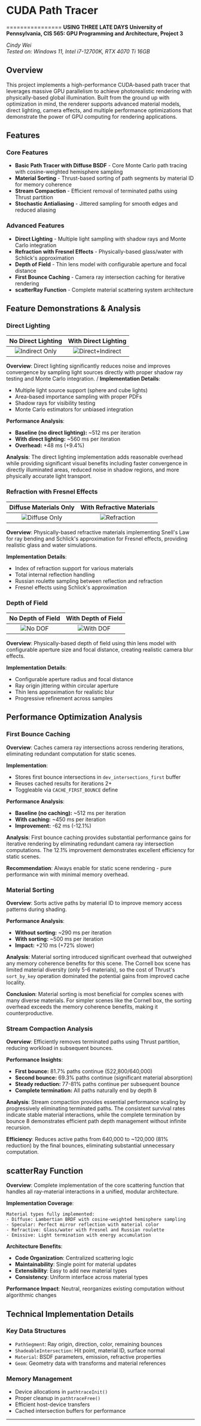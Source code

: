 # CUDA Path Tracer
================
**USING THREE LATE DAYS**
**University of Pennsylvania, CIS 565: GPU Programming and Architecture, Project 3**

*Cindy Wei*  
*Tested on: Windows 11, Intel i7-12700K, RTX 4070 Ti 16GB*



## Overview

This project implements a high-performance CUDA-based path tracer that leverages massive GPU parallelism to achieve photorealistic rendering with physically-based global illumination. Built from the ground up with optimization in mind, the renderer supports advanced material models, direct lighting, camera effects, and multiple performance optimizations that demonstrate the power of GPU computing for rendering applications.

## Features

### Core Features 
- **Basic Path Tracer with Diffuse BSDF** - Core Monte Carlo path tracing with cosine-weighted hemisphere sampling
- **Material Sorting** - Thrust-based sorting of path segments by material ID for memory coherence
- **Stream Compaction** - Efficient removal of terminated paths using Thrust partition
- **Stochastic Antialiasing** - Jittered sampling for smooth edges and reduced aliasing

### Advanced Features 
- **Direct Lighting** - Multiple light sampling with shadow rays and Monte Carlo integration
- **Refraction with Fresnel Effects** - Physically-based glass/water with Schlick's approximation
- **Depth of Field** - Thin lens model with configurable aperture and focal distance
- **First Bounce Caching** - Camera ray intersection caching for iterative rendering
- **scatterRay Function** - Complete material scattering system architecture

## Feature Demonstrations & Analysis

### Direct Lighting
No Direct Lighting | With Direct Lighting
:-------------------------:|:-------------------------:
![Indirect Only](img/noDL.png) | ![Direct+Indirect](img/refractive.png)

**Overview**: Direct lighting significantly reduces noise and improves convergence by sampling light sources directly with proper shadow ray testing and Monte Carlo integration.
/
**Implementation Details**:
- Multiple light source support (sphere and cube lights)
- Area-based importance sampling with proper PDFs
- Shadow rays for visibility testing
- Monte Carlo estimators for unbiased integration

**Performance Analysis**:
- **Baseline (no direct lighting):** ~512 ms per iteration
- **With direct lighting:** ~560 ms per iteration
- **Overhead:** +48 ms (+9.4%)

**Analysis**: The direct lighting implementation adds reasonable overhead while providing significant visual benefits including faster convergence in directly illuminated areas, reduced noise in shadow regions, and more physically accurate light transport.


### Refraction with Fresnel Effects
Diffuse Materials Only | With Refractive Materials
:-------------------------:|:-------------------------:
![Diffuse Only](img/diffuse.png) | ![Refraction](img/refractive.png)

**Overview**: Physically-based refractive materials implementing Snell's Law for ray bending and Schlick's approximation for Fresnel effects, providing realistic glass and water simulations.

**Implementation Details**:
- Index of refraction support for various materials
- Total internal reflection handling
- Russian roulette sampling between reflection and refraction
- Fresnel effects using Schlick's approximation


### Depth of Field
No Depth of Field | With Depth of Field
:-------------------------:|:-------------------------:
![No DOF](img/nodof.png) | ![With DOF](img/dof.png)

**Overview**: Physically-based depth of field using thin lens model with configurable aperture size and focal distance, creating realistic camera blur effects.

**Implementation Details**:
- Configurable aperture radius and focal distance
- Ray origin jittering within circular aperture
- Thin lens approximation for realistic blur
- Progressive refinement across samples


## Performance Optimization Analysis

### First Bounce Caching

**Overview**: Caches camera ray intersections across rendering iterations, eliminating redundant computation for static scenes.

**Implementation**: 
- Stores first bounce intersections in `dev_intersections_first` buffer
- Reuses cached results for iterations 2+
- Toggleable via `CACHE_FIRST_BOUNCE` define

**Performance Analysis**:
- **Baseline (no caching):** ~512 ms per iteration
- **With caching:** ~450 ms per iteration  
- **Improvement:** -62 ms (-12.1%)

**Analysis**: First bounce caching provides substantial performance gains for iterative rendering by eliminating redundant camera ray intersection computations. The 12.1% improvement demonstrates excellent efficiency for static scenes.

**Recommendation**: Always enable for static scene rendering - pure performance win with minimal memory overhead.

### Material Sorting

**Overview**: Sorts active paths by material ID to improve memory access patterns during shading.

**Performance Analysis**:
- **Without sorting:** ~290 ms per iteration
- **With sorting:** ~500 ms per iteration  
- **Impact:** +210 ms (+72% slower)

**Analysis**: Material sorting introduced significant overhead that outweighed any memory coherence benefits for this scene. The Cornell box scene has limited material diversity (only 5-6 materials), so the cost of Thrust's `sort_by_key` operation dominated the potential gains from improved cache locality.

**Conclusion**: Material sorting is most beneficial for complex scenes with many diverse materials. For simpler scenes like the Cornell box, the sorting overhead exceeds the memory coherence benefits, making it counterproductive.


### Stream Compaction Analysis

**Overview**: Efficiently removes terminated paths using Thrust partition, reducing workload in subsequent bounces.

**Performance Insights**:
- **First bounce:** 81.7% paths continue (522,800/640,000)
- **Second bounce:** 69.3% paths continue (significant material absorption)
- **Steady reduction:** 77-81% paths continue per subsequent bounce
- **Complete termination:** All paths naturally end by depth 8

**Analysis**: Stream compaction provides essential performance scaling by progressively eliminating terminated paths. The consistent survival rates indicate stable material interactions, while the complete termination by bounce 8 demonstrates efficient path depth management without infinite recursion.

**Efficiency**: Reduces active paths from 640,000 to ~120,000 (81% reduction) by the final bounces, eliminating substantial unnecessary computation.

## scatterRay Function 

**Overview**: Complete implementation of the core scattering function that handles all ray-material interactions in a unified, modular architecture.

**Implementation Coverage**:
```
Material types fully implemented:
- Diffuse: Lambertian BRDF with cosine-weighted hemisphere sampling
- Specular: Perfect mirror reflection with material color
- Refractive: Glass/water with Fresnel and Russian roulette
- Emissive: Light termination with energy accumulation
```

**Architecture Benefits**:
- **Code Organization**: Centralized scattering logic
- **Maintainability**: Single point for material updates
- **Extensibility**: Easy to add new material types
- **Consistency**: Uniform interface across material types

**Performance Impact**: Neutral,  reorganizes existing computation without algorithmic changes



## Technical Implementation Details


### Key Data Structures
- `PathSegment`: Ray origin, direction, color, remaining bounces
- `ShadeableIntersection`: Hit point, material ID, surface normal
- `Material`: BSDF parameters, emission, refractive properties
- `Geom`: Geometry data with transforms and material references



### Memory Management
- Device allocations in `pathtraceInit()`
- Proper cleanup in `pathtraceFree()`
- Efficient host-device transfers
- Cached intersection buffers for performance

---

